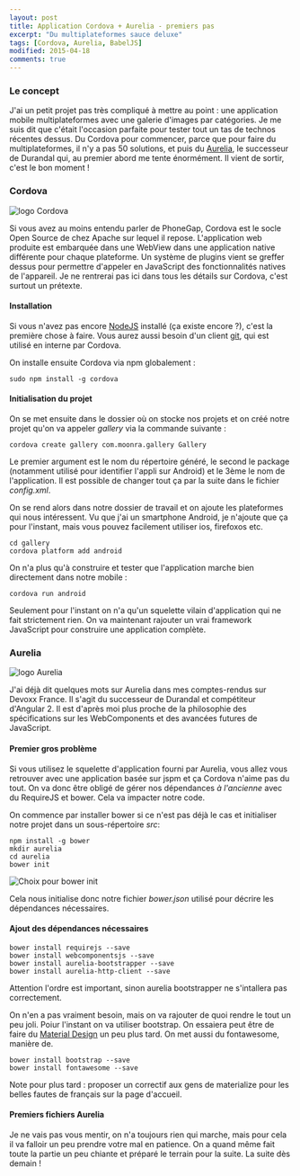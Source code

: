 ```yaml
---
layout: post
title: Application Cordova + Aurelia - premiers pas
excerpt: "Du multiplateformes sauce deluxe"
tags: [Cordova, Aurelia, BabelJS]
modified: 2015-04-18
comments: true
---
```


### Le concept

J'ai un petit projet pas très compliqué à mettre au point : une application mobile multiplateformes avec une galerie d'images par catégories. Je me suis dit que c'était l'occasion parfaite pour tester tout un tas de technos récentes dessus. Du Cordova pour commencer, parce que pour faire du multiplateformes, il n'y a pas 50 solutions, et puis du [Aurelia](http://aurelia.io/), le successeur de Durandal qui, au premier abord me tente énormément. Il vient de sortir, c'est le bon moment !

### Cordova

![logo Cordova]({{site.url}}/images/cordova_bot.png)

Si vous avez au moins entendu parler de PhoneGap, Cordova est le socle Open Source de chez Apache sur lequel il repose. L'application web produite est embarquée dans une WebView dans une application native différente pour chaque plateforme. Un système de plugins vient se greffer dessus pour permettre d'appeler en JavaScript des fonctionnalités natives de l'appareil. Je ne rentrerai pas ici dans tous les détails sur Cordova, c'est surtout un prétexte.

#### Installation

Si vous n'avez pas encore [NodeJS](https://nodejs.org/) installé (ça existe encore ?), c'est la première chose à faire. Vous aurez aussi besoin d'un client [git](http://git-scm.com/), qui est utilisé en interne par Cordova.

On installe ensuite Cordova via npm globalement :

~~~
sudo npm install -g cordova
~~~

#### Initialisation du projet

On se met ensuite dans le dossier où on stocke nos projets et on créé notre projet qu'on va appeler _gallery_ via la commande suivante :

~~~
cordova create gallery com.moonra.gallery Gallery
~~~

Le premier argument est le nom du répertoire généré, le second le package (notamment utilisé pour identifier l'appli sur Android) et le 3ème le nom de l'application. Il est possible de changer tout ça par la suite dans le fichier _config.xml_.

On se rend alors dans notre dossier de travail et on ajoute les plateformes qui nous intéressent. Vu que j'ai un smartphone Android, je n'ajoute que ça pour l'instant,  mais vous pouvez facilement utiliser ios, firefoxos etc.

~~~
cd gallery
cordova platform add android
~~~

On n'a plus qu'à construire et tester que l'application marche bien directement dans notre mobile :

~~~
cordova run android
~~~

Seulement pour l'instant on n'a qu'un squelette vilain d'application qui ne fait strictement rien. On va maintenant rajouter un vrai framework JavaScript pour construire une application complète.

### Aurelia

![logo Aurelia]({{site.url}}/images/aurelia.png)

J'ai déjà dit quelques mots sur Aurelia dans mes comptes-rendus sur Devoxx France. Il s'agit du successeur de Durandal et compétiteur d'Angular 2. Il est d'après moi plus proche de la philosophie des spécifications sur les WebComponents et des avancées futures de JavaScript.

#### Premier gros problème

Si vous utilisez le squelette d'application fourni par Aurelia, vous allez vous retrouver avec une application basée sur jspm et ça Cordova n'aime pas du tout. On va donc être obligé de gérer nos dépendances _à l'ancienne_ avec du RequireJS et bower. Cela va impacter notre code.

On commence par installer bower si ce n'est pas déjà le cas et initialiser notre projet dans un sous-répertoire _src_:

~~~
npm install -g bower
mkdir aurelia
cd aurelia
bower init
~~~

![Choix pour bower init]({{site.url}}/images/bower_init.png)

Cela nous initialise donc notre fichier _bower.json_ utilisé pour décrire les dépendances nécessaires.

#### Ajout des dépendances nécessaires

~~~
bower install requirejs --save
bower install webcomponentsjs --save
bower install aurelia-bootstrapper --save
bower install aurelia-http-client --save
~~~

Attention l'ordre est important, sinon aurelia bootstrapper ne s'intallera pas correctement.

On n'en a pas vraiment besoin, mais on va rajouter de quoi rendre le tout un peu joli. Poiur l'instant on va utiliser bootstrap. On essaiera peut être de faire du [Material Design](http://www.google.com/design/) un peu plus tard. On met aussi du fontawesome, manière de.

~~~
bower install bootstrap --save
bower install fontawesome --save
~~~

Note pour plus tard : proposer un correctif aux gens de materialize pour les belles fautes de français sur la page d'accueil.

#### Premiers fichiers Aurelia

Je ne vais pas vous mentir, on n'a toujours rien qui marche, mais pour cela il va falloir un peu prendre votre mal en patience. On a quand même fait toute la partie un peu chiante et préparé le terrain pour la suite. La suite dès demain !
